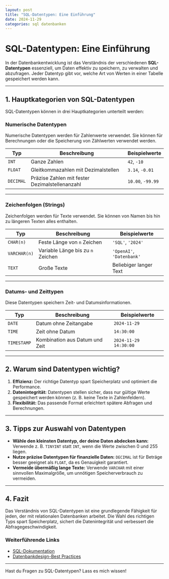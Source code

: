 ```yaml
---
layout: post
title: "SQL-Datentypen: Eine Einführung"
date: 2024-11-29
categories: sql datenbanken
---
```


# SQL-Datentypen: Eine Einführung

In der Datenbankentwicklung ist das Verständnis der verschiedenen **SQL-Datentypen** essenziell, um Daten effektiv zu speichern, zu verwalten und abzufragen. Jeder Datentyp gibt vor, welche Art von Werten in einer Tabelle gespeichert werden kann.

---

## **1. Hauptkategorien von SQL-Datentypen**

SQL-Datentypen können in drei Hauptkategorien unterteilt werden:

### **Numerische Datentypen**
Numerische Datentypen werden für Zahlenwerte verwendet. Sie können für Berechnungen oder die Speicherung von Zählwerten verwendet werden.

| Typ          | Beschreibung                                 | Beispielwerte |
|--------------|---------------------------------------------|---------------|
| `INT`        | Ganze Zahlen                                | `42`, `-10`   |
| `FLOAT`      | Gleitkommazahlen mit Dezimalstellen          | `3.14`, `-0.01` |
| `DECIMAL`    | Präzise Zahlen mit fester Dezimalstellenanzahl | `10.00`, `-99.99` |

---

### **Zeichenfolgen (Strings)**
Zeichenfolgen werden für Texte verwendet. Sie können von Namen bis hin zu längeren Texten alles enthalten.

| Typ          | Beschreibung                                 | Beispielwerte      |
|--------------|---------------------------------------------|--------------------|
| `CHAR(n)`    | Feste Länge von `n` Zeichen                 | `'SQL'`, `'2024'`  |
| `VARCHAR(n)` | Variable Länge bis zu `n` Zeichen           | `'OpenAI'`, `'Datenbank'` |
| `TEXT`       | Große Texte                                 | Beliebiger langer Text |

---

### **Datums- und Zeittypen**
Diese Datentypen speichern Zeit- und Datumsinformationen.

| Typ          | Beschreibung                                 | Beispielwerte          |
|--------------|---------------------------------------------|------------------------|
| `DATE`       | Datum ohne Zeitangabe                       | `2024-11-29`           |
| `TIME`       | Zeit ohne Datum                             | `14:30:00`             |
| `TIMESTAMP`  | Kombination aus Datum und Zeit              | `2024-11-29 14:30:00`  |

---

## **2. Warum sind Datentypen wichtig?**
1. **Effizienz:** Der richtige Datentyp spart Speicherplatz und optimiert die Performance.
2. **Datenintegrität:** Datentypen stellen sicher, dass nur gültige Werte gespeichert werden können (z. B. keine Texte in Zahlenfeldern).
3. **Flexibilität:** Das passende Format erleichtert spätere Abfragen und Berechnungen.

---

## **3. Tipps zur Auswahl von Datentypen**
- **Wähle den kleinsten Datentyp, der deine Daten abdecken kann:** Verwende z. B. `TINYINT` statt `INT`, wenn die Werte zwischen 0 und 255 liegen.
- **Nutze präzise Datentypen für finanzielle Daten:** `DECIMAL` ist für Beträge besser geeignet als `FLOAT`, da es Genauigkeit garantiert.
- **Vermeide übermäßig lange Texte:** Verwende `VARCHAR` mit einer sinnvollen Maximalgröße, um unnötigen Speicherverbrauch zu vermeiden.

---

## **4. Fazit**
Das Verständnis von SQL-Datentypen ist eine grundlegende Fähigkeit für jeden, der mit relationalen Datenbanken arbeitet. Die Wahl des richtigen Typs spart Speicherplatz, sichert die Datenintegrität und verbessert die Abfragegeschwindigkeit.

### **Weiterführende Links**
- [SQL-Dokumentation](https://www.w3schools.com/sql/sql_datatypes.asp)
- [Datenbankdesign-Best Practices](https://www.geeksforgeeks.org/introduction-to-database-design/)

---

Hast du Fragen zu SQL-Datentypen? Lass es mich wissen!